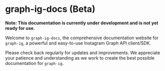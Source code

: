 # graph-ig-docs (Beta)

**Note: This documentation is currently under development and is not yet ready for use.**

Welcome to `graph-ig-docs`, the comprehensive documentation website for `graph-ig`, a powerful and easy-to-use Instagram Graph API client/SDK.

Please check back regularly for updates and improvements. We appreciate your patience and understanding as we work to create the best possible documentation for `graph-ig`.
